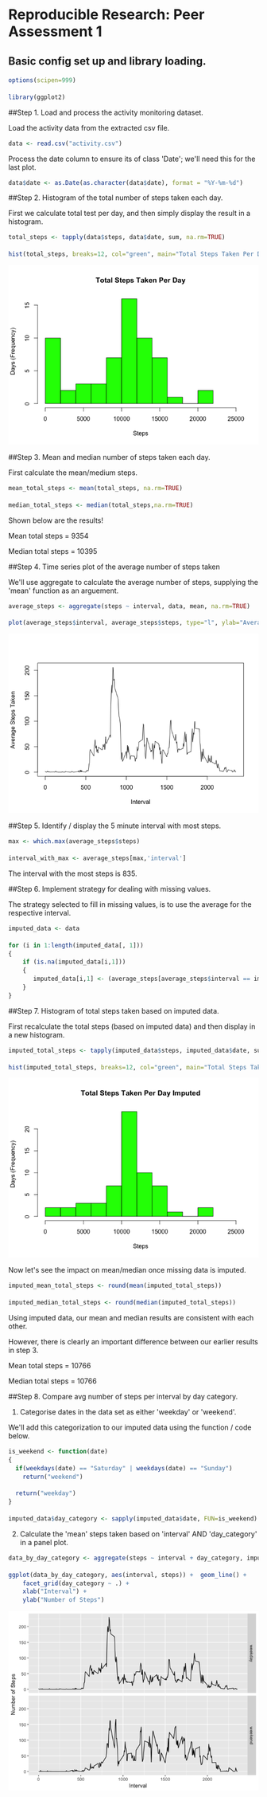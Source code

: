 # Reproducible Research: Peer Assessment 1

## Basic config set up and library loading.


```r
options(scipen=999)

library(ggplot2)
```

##Step 1. Load and process the activity monitoring dataset.

Load the activity data from the extracted csv file.


```r
data <- read.csv("activity.csv")
```

Process the date column to ensure its of class 'Date'; we'll need this for the last plot.


```r
data$date <- as.Date(as.character(data$date), format = "%Y-%m-%d")
```


##Step 2. Histogram of the total number of steps taken each day.

First we calculate total test per day, and then simply display the result in a histogram.


```r
total_steps <- tapply(data$steps, data$date, sum, na.rm=TRUE)

hist(total_steps, breaks=12, col="green", main="Total Steps Taken Per Day", xlab="Steps", ylab="Days (Frequency)", xlim=c(0,25000))
```

![](PA1_template_files/figure-html/unnamed-chunk-4-1.png)<!-- -->

##Step 3. Mean and median number of steps taken each day.

First calculate the mean/medium steps.



```r
mean_total_steps <- mean(total_steps, na.rm=TRUE)

median_total_steps <- median(total_steps,na.rm=TRUE)
```

Shown below are the results!

Mean total steps = 9354 <br/>

Median total steps = 10395


##Step 4. Time series plot of the average number of steps taken

We'll use aggregate to calculate the average number of steps, supplying the 'mean' function as an arguement.

```r
average_steps <- aggregate(steps ~ interval, data, mean, na.rm=TRUE)

plot(average_steps$interval, average_steps$steps, type="l", ylab="Average Steps Taken", xlab="Interval")
```

![](PA1_template_files/figure-html/unnamed-chunk-6-1.png)<!-- -->

##Step 5. Identify / display the 5 minute interval with most steps.

```r
max <- which.max(average_steps$steps)

interval_with_max <- average_steps[max,'interval']
```

The interval with the most steps is 835.

##Step 6. Implement strategy for dealing with missing values.

The strategy selected to fill in missing values, is to use the average for the respective interval.


```r
imputed_data <- data

for (i in 1:length(imputed_data[, 1]))
{
    if (is.na(imputed_data[i,1]))
    {
       imputed_data[i,1] <- (average_steps[average_steps$interval == imputed_data[i,3],"steps"])
    }
}
```

##Step 7. Histogram of total steps taken based on imputed data.

First recalculate the total steps (based on imputed data) and then display in a new histogram.


```r
imputed_total_steps <- tapply(imputed_data$steps, imputed_data$date, sum, na.rm=TRUE)

hist(imputed_total_steps, breaks=12, col="green", main="Total Steps Taken Per Day Imputed", xlab="Steps", ylab="Days (Frequency)", xlim=c(0,25000))
```

![](PA1_template_files/figure-html/unnamed-chunk-9-1.png)<!-- -->

Now let's see the impact on mean/median once missing data is imputed.


```r
imputed_mean_total_steps <- round(mean(imputed_total_steps))

imputed_median_total_steps <- round(median(imputed_total_steps))
```

Using imputed data, our mean and median results are consistent with each other. 

However, there is clearly an important difference between our earlier results in step 3.

Mean total steps = 10766 <br/>

Median total steps = 10766

##Step 8. Compare avg number of steps per interval by day category.

1. Categorise dates in the data set as either 'weekday' or 'weekend'.

  We'll add this categorization to our imputed data using the function / code below.


```r
is_weekend <- function(date)
{
  if(weekdays(date) == "Saturday" | weekdays(date) == "Sunday")
    return("weekend") 

  return("weekday")
}

imputed_data$day_category <- sapply(imputed_data$date, FUN=is_weekend)
```

2. Calculate the 'mean' steps taken based on 'interval' AND 'day_category' in a panel plot.


```r
data_by_day_category <- aggregate(steps ~ interval + day_category, imputed_data, mean)

ggplot(data_by_day_category, aes(interval, steps)) +  geom_line() + 
    facet_grid(day_category ~ .) +
    xlab("Interval") + 
    ylab("Number of Steps")
```

![](PA1_template_files/figure-html/unnamed-chunk-12-1.png)<!-- -->
